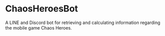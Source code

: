 # ChaosHeroesBot
A LINE and Discord bot for retrieving and calculating information regarding the mobile game Chaos Heroes.
